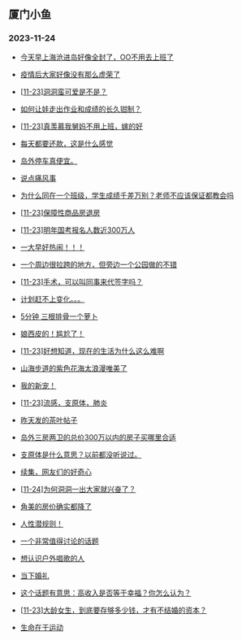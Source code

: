 ## 厦门小鱼 
### 2023-11-24

+ [今天早上海沧进岛好像全封了，OO不用去上班了](http://bbs.xmfish.com/read-htm-tid-18110089.html)

+ [疫情后大家好像没有那么虚荣了](http://bbs.xmfish.com/read-htm-tid-18110087.html)

+ [[11-23]洞洞蛮可爱是不是？](http://bbs.xmfish.com/read-htm-tid-18110196.html)

+ [如何让娃走出作业和成绩的长久钳制？](http://bbs.xmfish.com/read-htm-tid-18110201.html)

+ [[11-23]真羡慕我舅妈不用上班，嫁的好](http://bbs.xmfish.com/read-htm-tid-18110208.html)

+ [每天都要还款，这是什么感觉](http://bbs.xmfish.com/read-htm-tid-18110251.html)

+ [岛外停车真便宜。](http://bbs.xmfish.com/read-htm-tid-18110131.html)

+ [说点痛风事](http://bbs.xmfish.com/read-htm-tid-18110134.html)

+ [为什么同在一个班级，学生成绩千差万别？老师不应该保证都教会吗](http://bbs.xmfish.com/read-htm-tid-18110275.html)

+ [[11-23]保障性商品房退房](http://bbs.xmfish.com/read-htm-tid-18110118.html)

+ [[11-23]明年国考报名人数近300万人](http://bbs.xmfish.com/read-htm-tid-18110386.html)

+ [一大早好热闹！！！](http://bbs.xmfish.com/read-htm-tid-18110164.html)

+ [一个周边很拉跨的地方，但旁边一个公园做的不错](http://bbs.xmfish.com/read-htm-tid-18110255.html)

+ [[11-23]手术，可以叫同事来代签字吗？](http://bbs.xmfish.com/read-htm-tid-18110394.html)

+ [计划赶不上变化。。。](http://bbs.xmfish.com/read-htm-tid-18110269.html)

+ [5分钟 三根排骨一个萝卜](http://bbs.xmfish.com/read-htm-tid-18110286.html)

+ [娘西皮的！尴尬了！](http://bbs.xmfish.com/read-htm-tid-18110443.html)

+ [[11-23]好想知道，现在的生活为什么这么难啊](http://bbs.xmfish.com/read-htm-tid-18110378.html)

+ [山海步道的紫色花海太浪漫唯美了](http://bbs.xmfish.com/read-htm-tid-18110399.html)

+ [我的新宠！](http://bbs.xmfish.com/read-htm-tid-18110271.html)

+ [[11-23]流感，支原体，肺炎](http://bbs.xmfish.com/read-htm-tid-18110460.html)

+ [昨天发的茶叶帖子](http://bbs.xmfish.com/read-htm-tid-18110415.html)

+ [岛外三房两卫的总价300万以内的房子买哪里合适](http://bbs.xmfish.com/read-htm-tid-18110470.html)

+ [支原体是什么意思？以前都没听说过。](http://bbs.xmfish.com/read-htm-tid-18110302.html)

+ [续集，网友们的好奇心](http://bbs.xmfish.com/read-htm-tid-18110481.html)

+ [[11-24]为何洞洞一出大家就兴奋了？](http://bbs.xmfish.com/read-htm-tid-18110660.html)

+ [角美的房价确实都降了](http://bbs.xmfish.com/read-htm-tid-18110669.html)

+ [人性潜规则！](http://bbs.xmfish.com/read-htm-tid-18110610.html)

+ [一个非常值得讨论的话题](http://bbs.xmfish.com/read-htm-tid-18110548.html)

+ [想认识户外唱歌的人](http://bbs.xmfish.com/read-htm-tid-18110535.html)

+ [当下婚礼](http://bbs.xmfish.com/read-htm-tid-18110654.html)

+ [这个话题有意思：高收入是否等于幸福？你怎么认为？](http://bbs.xmfish.com/read-htm-tid-18110668.html)

+ [[11-23]大龄女生，到底要存够多少钱，才有不结婚的资本？](http://bbs.xmfish.com/read-htm-tid-18110543.html)

+ [生命在于运动](http://bbs.xmfish.com/read-htm-tid-18110589.html)

